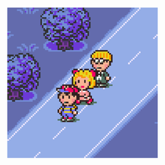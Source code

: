 <p align="center">
  <img src="https://github.com/romatthe/romatthe/blob/master/walking.gif" alt="hey there" width=350px height=350px />
</p>
